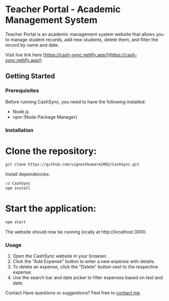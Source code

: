 # Teacher Portal - Academic Management System

Teacher Portal is an academic management system website that allows you to manage student records, add new students, delete them, and filter the record by name and date.

Visit live link here [https://cash-sync.netlify.app/](https://cash-sync.netlify.app/)

## Getting Started

### Prerequisites

Before running CashSync, you need to have the following installed:

- Node.js
- npm (Node Package Manager)

### Installation

# Clone the repository:

   ```bash
   git clone https://github.com/vigneshkumarm2002/CashSync.git
   ```
Install dependencies:

```bash
cd CashSync
npm install
```

# Start the application:

```bash
npm start
```

The website should now be running locally at http://localhost:3000.

### Usage

1. Open the CashSync website in your browser.
2. Click the "Add Expense" button to enter a new expense with details.
3. To delete an expense, click the "Delete" button next to the respective expense.
4. Use the search bar and date picker to filter expenses based on text and date.

Contact
Have questions or suggestions? Feel free to [contact me](https://mvigneshkumar-portfolio.web.app/).
